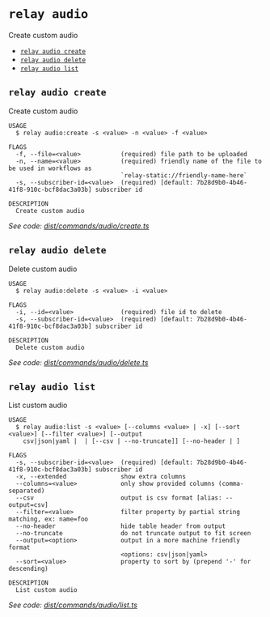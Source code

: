 `relay audio`
=============

Create custom audio

* [`relay audio create`](#relay-audio-create)
* [`relay audio delete`](#relay-audio-delete)
* [`relay audio list`](#relay-audio-list)

## `relay audio create`

Create custom audio

```
USAGE
  $ relay audio:create -s <value> -n <value> -f <value>

FLAGS
  -f, --file=<value>           (required) file path to be uploaded
  -n, --name=<value>           (required) friendly name of the file to be used in workflows as
                               `relay-static://friendly-name-here`
  -s, --subscriber-id=<value>  (required) [default: 7b28d9b0-4b46-41f8-910c-bcf8dac3a03b] subscriber id

DESCRIPTION
  Create custom audio
```

_See code: [dist/commands/audio/create.ts](https://github.com/relaypro/relay-cli/blob/v1.2.4/dist/commands/audio/create.ts)_

## `relay audio delete`

Delete custom audio

```
USAGE
  $ relay audio:delete -s <value> -i <value>

FLAGS
  -i, --id=<value>             (required) file id to delete
  -s, --subscriber-id=<value>  (required) [default: 7b28d9b0-4b46-41f8-910c-bcf8dac3a03b] subscriber id

DESCRIPTION
  Delete custom audio
```

_See code: [dist/commands/audio/delete.ts](https://github.com/relaypro/relay-cli/blob/v1.2.4/dist/commands/audio/delete.ts)_

## `relay audio list`

List custom audio

```
USAGE
  $ relay audio:list -s <value> [--columns <value> | -x] [--sort <value>] [--filter <value>] [--output
    csv|json|yaml |  | [--csv | --no-truncate]] [--no-header | ]

FLAGS
  -s, --subscriber-id=<value>  (required) [default: 7b28d9b0-4b46-41f8-910c-bcf8dac3a03b] subscriber id
  -x, --extended               show extra columns
  --columns=<value>            only show provided columns (comma-separated)
  --csv                        output is csv format [alias: --output=csv]
  --filter=<value>             filter property by partial string matching, ex: name=foo
  --no-header                  hide table header from output
  --no-truncate                do not truncate output to fit screen
  --output=<option>            output in a more machine friendly format
                               <options: csv|json|yaml>
  --sort=<value>               property to sort by (prepend '-' for descending)

DESCRIPTION
  List custom audio
```

_See code: [dist/commands/audio/list.ts](https://github.com/relaypro/relay-cli/blob/v1.2.4/dist/commands/audio/list.ts)_
